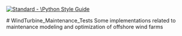 <p align="left">
    
  <a href="https://standardjs.com"><img src="https://img.shields.io/badge/code_style-standard-brightgreen.svg" alt="Standard - \Python Style Guide"></a>
</p>
# WindTurbine_Maintenance_Tests
Some implementations related to maintenance modeling and optimization of offshore wind farms

